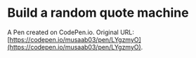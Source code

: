 # Build a random quote machine

A Pen created on CodePen.io. Original URL: [https://codepen.io/musaab03/pen/LYgzmyO](https://codepen.io/musaab03/pen/LYgzmyO).

